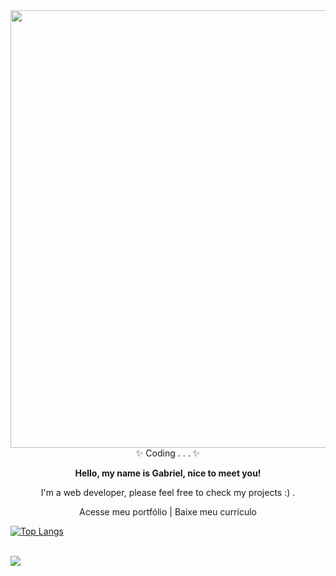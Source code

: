 <div align="center">
  <img src="https://github.com/gabrielFrc/gabrielFrc/assets/70562629/de8b19b3-277d-4f4d-b7ef-3a20328c6362" width="700">
</div>

<div align="center">
  ✨ Coding . . . ✨
  <p><b>Hello, my name is Gabriel, nice to meet you!</b></p>
  <p>I'm a web developer, please feel free to check my projects :) .</p>

  Acesse meu portfólio | Baixe meu currículo
</div>

<div>
  
  [![Top Langs](https://github-readme-stats-git-masterrstaa-rickstaa.vercel.app/api/top-langs/?username=gabrielFrc&&layout=donut-vertical&theme=dracula&exclude_repo=github-readme-stats)](https://github.com/anuraghazra/github-readme-stats)
</div>

<br>

<div> 
  <a href="https://www.linkedin.com/in/gabriel-f-82328b214/" target="_blank"><img src="https://img.shields.io/badge/-LinkedIn-%230077B5?style=for-the-badge&logo=linkedin&logoColor=white" target="_blank"></a> 
</div>
